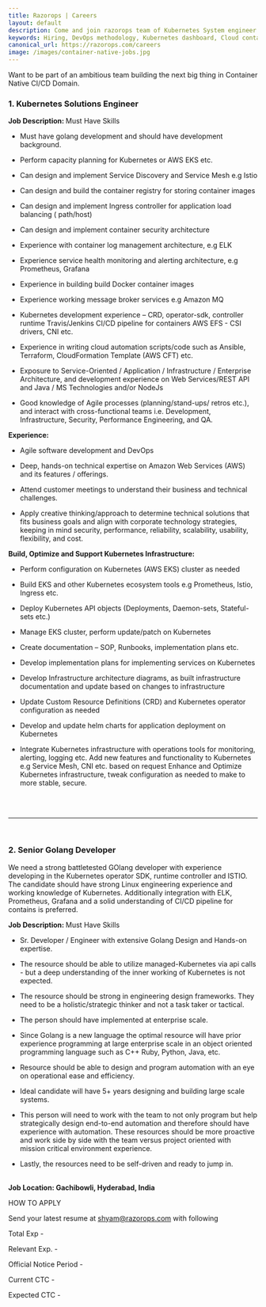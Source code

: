 ```yaml
---
title: Razorops | Careers
layout: default
description: Come and join razorops team of Kubernetes System engineer to help us build great developer tools on Cloud Native DevOps platform.
keywords: Hiring, DevOps methodology, Kubernetes dashboard, Cloud containers, Devops
canonical_url: https://razorops.com/careers
image: /images/container-native-jobs.jpg
---
```


Want to be part of an ambitious team building the next big thing in Container Native CI/CD Domain.


<h3>1. Kubernetes Solutions Engineer</h3>

<b>Job Description: </b> Must Have Skills

* Must have golang development and should have development background.

* Perform capacity planning for Kubernetes or AWS EKS etc.

* Can design and implement Service Discovery and Service Mesh e.g Istio

* Can design and build the container registry for storing container images

* Can design and implement Ingress controller for application load balancing (
path/host)

* Can design and implement container security architecture

* Experience with container log management architecture, e.g ELK

* Experience service health monitoring and alerting architecture, e.g 
Prometheus, Grafana

* Experience in building build Docker container images

* Experience working message broker services e.g Amazon MQ

* Kubernetes development experience – CRD, operator-sdk, controller runtime
Travis/Jenkins CI/CD pipeline for containers AWS EFS - CSI drivers, CNI etc.

* Experience in writing cloud automation scripts/code such as Ansible, Terraform, CloudFormation Template (AWS CFT) etc.

* Exposure to Service-Oriented / Application / Infrastructure / Enterprise 
Architecture, and development experience on Web Services/REST API and Java / 
MS Technologies and/or NodeJs

* Good knowledge of Agile processes (planning/stand-ups/ retros etc.), and interact with cross-functional teams i.e. Development, Infrastructure, Security, Performance Engineering, and QA.

<b>Experience:</b>
* Agile software development and DevOps

* Deep, hands-on technical expertise on Amazon Web Services (AWS) and its features / offerings.

* Attend customer meetings to understand their business and technical challenges.

* Apply creative thinking/approach to determine technical solutions that fits business goals and align with corporate technology strategies, keeping in mind security, performance, reliability, scalability, usability, flexibility, and cost. 

<b>Build, Optimize and Support Kubernetes Infrastructure:</b>

* Perform configuration on Kubernetes (AWS EKS) cluster as needed

* Build EKS and other Kubernetes ecosystem tools e.g Prometheus, Istio, Ingress etc.

* Deploy Kubernetes API objects (Deployments, Daemon-sets, Stateful-sets etc.)

* Manage EKS cluster, perform update/patch on Kubernetes

* Create documentation – SOP, Runbooks, implementation plans etc.

* Develop implementation plans for implementing services on Kubernetes

* Develop Infrastructure architecture diagrams, as built infrastructure documentation and update based on changes to infrastructure

* Update Custom Resource Definitions (CRD) and Kubernetes operator configuration as needed

* Develop and update helm charts for application deployment on Kubernetes

* Integrate Kubernetes infrastructure with operations tools for monitoring, alerting, logging etc. Add new features and functionality to Kubernetes e.g Service Mesh, CNI etc. based on request Enhance and Optimize Kubernetes infrastructure, tweak configuration as needed to make to more stable, secure.
<br>
<br>

<hr>
<br>
<h3> 2. Senior Golang Developer</h3>

We need a strong battletested GOlang developer with experience developing in the Kubernetes operator SDK, runtime controller and ISTIO. The candidate should have strong Linux engineering experience and working knowledge of Kubernetes. Additionally integration with ELK, Prometheus, Grafana and a solid understanding of CI/CD pipeline for contains is preferred.
 
 


<b>Job Description: </b> Must Have Skills

* Sr. Developer / Engineer with extensive Golang Design and Hands-on expertise.

* The resource should be able to utilize managed-Kubernetes via api calls - but a deep understanding of the inner working of Kubernetes is not expected.

* The resource should be strong in engineering design frameworks. They need to be a holistic/strategic thinker and not a task taker or tactical. 

* The person should have implemented at enterprise scale.

* Since Golang is a new language the optimal resource will have prior experience programming at large enterprise scale in an object oriented programming language such as C++ Ruby, Python, Java, etc.

* Resource should be able to design and program automation with an eye on operational ease and efficiency.

* Ideal candidate will have 5+ years designing and building large scale systems.

* This person will need to work with the team to not only program but help strategically design end-to-end automation and therefore should have experience with automation. These resources should be more proactive and work side by side with the team versus project oriented with mission critical environment experience.

* Lastly, the resources need to be self-driven and ready to jump in. 

<br>
<b>Job Location: Gachibowli, Hyderabad, India</b>

HOW TO APPLY

Send your latest resume at [shyam@razorops.com](mailto:shyam@razorops.com) with following

Total Exp -

Relevant Exp. -

Official Notice Period -

Current CTC -

Expected CTC -

